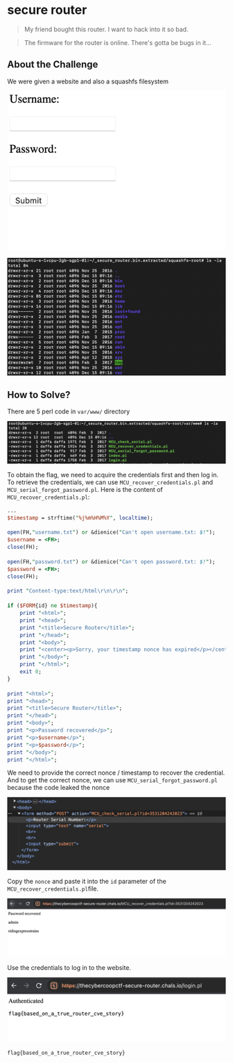 # secure router
> My friend bought this router. I want to hack into it so bad.

> The firmware for the router is online. There's gotta be bugs in it...

## About the Challenge
We were given a website and also a squashfs filesystem

![preview 1](images/preview1.png)

![preview 2](images/preview2.png)

## How to Solve?
There are 5 perl code in `var/www/` directory

![www](images/www.png)

To obtain the flag, we need to acquire the credentials first and then log in. To retrieve the credentials, we can use `MCU_recover_credentials.pl` and `MCU_serial_forgot_password.pl`. Here is the content of `MCU_recover_credentials.pl`: 

```perl
...
$timestamp = strftime("%j%m%H%M%Y", localtime);

open(FH,"username.txt") or &dienice("Can't open username.txt: $!");
$username = <FH>;
close(FH);

open(FH,"password.txt") or &dienice("Can't open password.txt: $!");
$password = <FH>;
close(FH);

print "Content-type:text/html\r\n\r\n";

if ($FORM{id} ne $timestamp){
    print "<html>";
    print "<head>";
    print "<title>Secure Router</title>";
    print "</head>";
    print "<body>";
    print "<center><p>Sorry, your timestamp nonce has expired</p></center>";
    print "</body>";
    print "</html>";
    exit 0;
}

print "<html>";
print "<head>";
print "<title>Secure Router</title>";
print "</head>";
print "<body>";
print "<p>Password recovered</p>";
print "<p>$username</p>";
print "<p>$password</p>";
print "</body>";
print "</html>";
```

We need to provide the correct nonce / timestamp to recover the credential. And to get the correct nonce, we can use `MCU_serial_forgot_password.pl` because the code leaked the nonce

![nonce](images/nonce.png)

Copy the `nonce` and paste it into the `id` parameter of the `MCU_recover_credentials.pl`file.

![credentials](images/credentials.png)

Use the credentials to log in to the website.

![flag](images/flag.png)

```
flag{based_on_a_true_router_cve_story}
```
